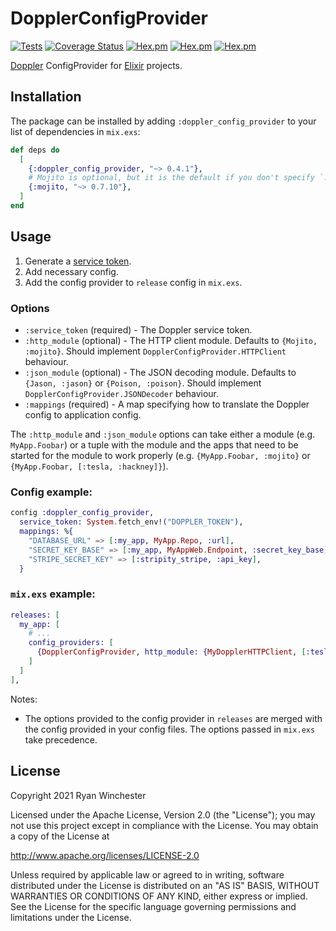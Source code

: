 # DopplerConfigProvider

[![Tests](https://github.com/sevenshores/doppler_config_provider/actions/workflows/tests.yml/badge.svg)](https://github.com/sevenshores/doppler_config_provider/actions/workflows/tests.yml)
 [![Coverage Status](https://coveralls.io/repos/github/sevenshores/doppler_config_provider/badge.svg?branch=main)](https://coveralls.io/github/sevenshores/doppler_config_provider?branch=main)
 [![Hex.pm](https://img.shields.io/hexpm/v/doppler_config_provider)](https://github.com/sevenshores/doppler_config_provider/actions/workflows/tests.yml)
 [![Hex.pm](https://img.shields.io/hexpm/dt/doppler_config_provider)](https://hex.pm/packages/doppler_config_provider)
 [![Hex.pm](https://img.shields.io/hexpm/l/doppler_config_provider)](https://www.apache.org/licenses/LICENSE-2.0)

[Doppler](https://doppler.com) ConfigProvider for [Elixir](https://elixir-lang.org/) projects.

## Installation

The package can be installed by adding `:doppler_config_provider` to your list of dependencies in `mix.exs`:

```elixir
def deps do
  [
    {:doppler_config_provider, "~> 0.4.1"},
    # Mojito is optional, but it is the default if you don't specify `:http_module` in options.
    {:mojito, "~> 0.7.10"},
  ]
end
```

## Usage

 1. Generate a [service token](https://docs.doppler.com/docs/enclave-service-tokens).
 2. Add necessary config.
 3. Add the config provider to `release` config in `mix.exs`.

### Options

 * `:service_token` (required) - The Doppler service token.
 * `:http_module` (optional) - The HTTP client module. Defaults to `{Mojito, :mojito}`. Should implement `DopplerConfigProvider.HTTPClient` behaviour.
 * `:json_module` (optional) - The JSON decoding module. Defaults to `{Jason, :jason}` or `{Poison, :poison}`. Should implement `DopplerConfigProvider.JSONDecoder` behaviour.
 * `:mappings` (required) - A map specifying how to translate the Doppler config to application config.

The `:http_module` and `:json_module` options can take either a module (e.g. `MyApp.Foobar`) or a tuple with the module
and the apps that need to be started for the module to work properly (e.g. `{MyApp.Foobar, :mojito}` or `{MyApp.Foobar, [:tesla, :hackney]}`).

### Config example:

```elixir
config :doppler_config_provider,
  service_token: System.fetch_env!("DOPPLER_TOKEN"),
  mappings: %{
    "DATABASE_URL" => [:my_app, MyApp.Repo, :url],
    "SECRET_KEY_BASE" => [:my_app, MyAppWeb.Endpoint, :secret_key_base],
    "STRIPE_SECRET_KEY" => [:stripity_stripe, :api_key],
  }
```

### `mix.exs` example:

```elixir
releases: [
  my_app: [
    # ...
    config_providers: [
      {DopplerConfigProvider, http_module: {MyDopplerHTTPClient, [:tesla, :hackney]}}
    ]
  ]
],
```

Notes:

 * The options provided to the config provider in `releases` are merged with
the config provided in your config files. The options passed in `mix.exs` take precedence.

## License

Copyright 2021 Ryan Winchester

Licensed under the Apache License, Version 2.0 (the "License");
you may not use this project except in compliance with the License.
You may obtain a copy of the License at

  http://www.apache.org/licenses/LICENSE-2.0

Unless required by applicable law or agreed to in writing, software
distributed under the License is distributed on an "AS IS" BASIS,
WITHOUT WARRANTIES OR CONDITIONS OF ANY KIND, either express or implied.
See the License for the specific language governing permissions and
limitations under the License.
